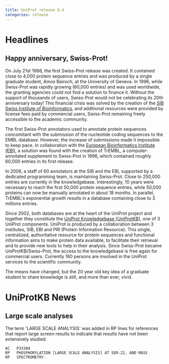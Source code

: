 ```yaml
---
title: UniProt release 8.4
categories: release
---
```


# Headlines

## Happy anniversary, Swiss-Prot!

On July 21st 1986, the first Swiss-Prot release was created. It contained close to 4,000 protein sequence entries and was produced by a single graduate student, Amos Bairoch, at the University of Geneva. In 1996, while Swiss-Prot was rapidly growing (60,000 entries) and was used worldwide, the granting agencies could not find a solution to finance it. Without the support of thousands of users, Swiss-Prot would not be celebrating its 20th anniversary today! This financial crisis was solved by the creation of the [SIB Swiss Institute of Bioinformatics](http://www.isb-sib.ch/), and additional resources were provided by license fees paid by commercial users, Swiss-Prot remaining freely accessible to the academic community.

The first Swiss-Prot annotators used to annotate protein sequences concomitant with the submission of the nucleotide coding sequences to the EMBL database. However, the increase of submissions made it impossible to keep pace. In collaboration with the [European Bioinformatics Institute (EBI)](http://www.ebi.ac.uk/), a solution was found with the creation of TrEMBL, a computer-annotated supplement to Swiss-Prot in 1996, which contained roughly 60,000 entries in its first release.

In 2006, a staff of 60 annotators at the SIB and the EBI, supported by a dedicated programming team, is maintaining Swiss-Prot. Close to 250,000 entries are currently in the knowledgebase. Interestingly, 10 years were necessary to reach the first 50,000 protein sequence entries, while 50,000 proteins can now be manually annotated in about 18 months. In parallel, TrEMBL's exponential growth results in a database containing close to 3 millions entries.

Since 2002, both databases are at the heart of the UniProt project and together they constitute the [UniProt Knowledgebase (UniProtKB)](http://www.uniprot.org/help/uniprotkb), one of 3 UniProt components. UniProt is produced by a collaboration between 3 institutes, SIB, EBI and PIR (Protein Information Resource). This single, centralized, authoritative resource for protein sequences and functional information aims to make protein data available, to facilitate their retrieval and to provide new tools to help in their analysis. Since Swiss-Prot became UniProtKB/Swiss-Prot, the access to the knowledgebase is free again for commercial users. Currently 160 persons are involved in the UniProt services to the scientific community.

The means have changed, but the 20 year old key idea of a graduate student to share knowledge is still, and more than ever, vivid.

  

# UniProtKB News

## Large scale analyses

The term 'LARGE SCALE ANALYSIS' was added in RP lines for references that report large screen results to indicate that results have not been extensively studied.

    AC   P33304
    RP   PHOSPHORYLATION [LARGE SCALE ANALYSIS] AT SER-22, AND MASS
    RP   SPECTROMETRY.
